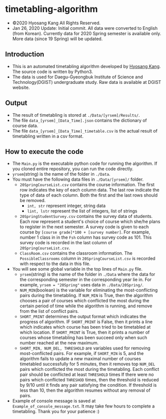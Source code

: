 # timetabling-algorithm

* &copy;2020 Hyosang Kang All Rights Reserved.
* Jan 26, 2020 Update: Initial commit. All data were converted to English (from Korean). Currently  data for 2020 Spring semester is available only. More data (since 19 Spring) will be updated.

## Introduction

* This is an automated timetabling algorithm developed by [Hyosang Kang](https://klein.dgist.ac.kr). The source code is written by Python3. 
* The data is used for Daegu-Gyeongbuk Institute of Science and Technology(DGIST) undergraduate study. Raw data is available at DGIST website.

## Output

* The result of timetabling is stored at ```./Data/[yrsem]/Results/```. 
* The file ```data_[yrsem]_[Data_Time].json``` contains the dictionary of course data.
* The file ```data_[yrsem]_[Data_Time]_timetable.csv``` is the actual result of timetabling written in a csv format. 

## How to execute the code

* The ```Main.py``` is the executable python code for running the algorithm. If you cloned entire repository, you can run the code directly.
* ```yrsem```(string) is the name of the folder in ```./Data```. 
* You must have the following data files in ```./Data/[yrsem]/``` folder.
    * ```20SpringCourseList.csv``` contains the course information. The first row indicates the key of each column data. The last row indicate the type of data of each column. Both the first and the last rows should be removed.
        * ```int, str``` represent integer, string data
        * ```lint, lstr``` represent the list of integers, list of strings
    * ```20SpringStudentSurvey.csv``` contains the survey data of students. Each row represent a student's choice of course which she/he plans to register in the next semester. A survey code is given to each course by ```[course grade]*100 + [survey number]```. For example, number 1 class in in the ```Fsh``` column has survey code as 101. This survey code is recorded in the last column of  ```20SpringCourseList.csv```. 
    * ```ClassRoom.csv``` contains the classroom information. The ```PossibleClassrooms``` column in ```20SpringCourseList.csv``` is recorded with respect to the data in this file.
* You will see some global variable in the top lines of ```Main.py``` file.
    * ```yrsem```(string) is the name of the folder in ```./Data``` where the data for the corresponding semester in the corresponding year lie in. For example, ```yrsem = "20Spring"``` uses data in ```./Data/20Spring/```.
    * ```NUM_MIN```(boolean) is the variable for eliminating the most-conflicting pairs during the timetabling. If ```NUM_MIN``` is True, then the algorithm chooses a pair of courses which conflicted the most during the certain period of time while the algorithm is running, and remove from the list of conflict pairs.
    * ```SHORT_PRINT``` determines the output format which indicates the progress of algorithm. IF ```SHORT_PRINT``` is False, then it prints a line which indicates which course has been tried to be timetabled at which location. If ```SHORT_PRINT``` is True, then it prints a number of courses whose timetabling has been succeed only when such number reached at the new maximum.
    * ```SHORT_MIN, NUM_DEL, THRESHOLD``` are variables used for removing most-conflicted pairs. For example, if ```SHORT_MIN``` is 5, and the algorithm fails to update a new maximal number of courses timetabled successfully for 5 minutes, then it removes top ```NUM_DEL``` pairs which conflicted the most during the timetabling. Each conflict pair should be conflicted at least ```THRESHOLD``` times If there were no pairs which conflicted ```THRESHOD``` times, then the threshold is reduced by 9/10 until it finds any pair satisfying the condition. If threshold is less than 10, then the algorithm resumes without any removal of pairs.   
* Example of console message is saved at ```Example_of_console_message.txt```. It may take few hours to complete a timetabling. Thank you for your patience :)
